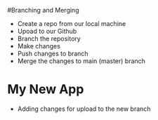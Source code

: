 #Branching and Merging

- Create a repo from our local machine
- Upoad to our Github
- Branch the repository
- Make changes
- Push changes to branch
- Merge the changes to main (master) branch  

# My New App

- Adding changes for upload to the new branch